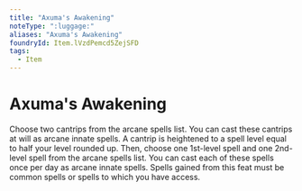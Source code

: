 ```yaml
---
title: "Axuma's Awakening"
noteType: ":luggage:"
aliases: "Axuma's Awakening"
foundryId: Item.lVzdPemcd5ZejSFD
tags:
  - Item
---
```


# Axuma's Awakening

Choose two cantrips from the arcane spells list. You can cast these cantrips at will as arcane innate spells. A cantrip is heightened to a spell level equal to half your level rounded up. Then, choose one 1st-level spell and one 2nd-level spell from the arcane spells list. You can cast each of these spells once per day as arcane innate spells. Spells gained from this feat must be common spells or spells to which you have access.

